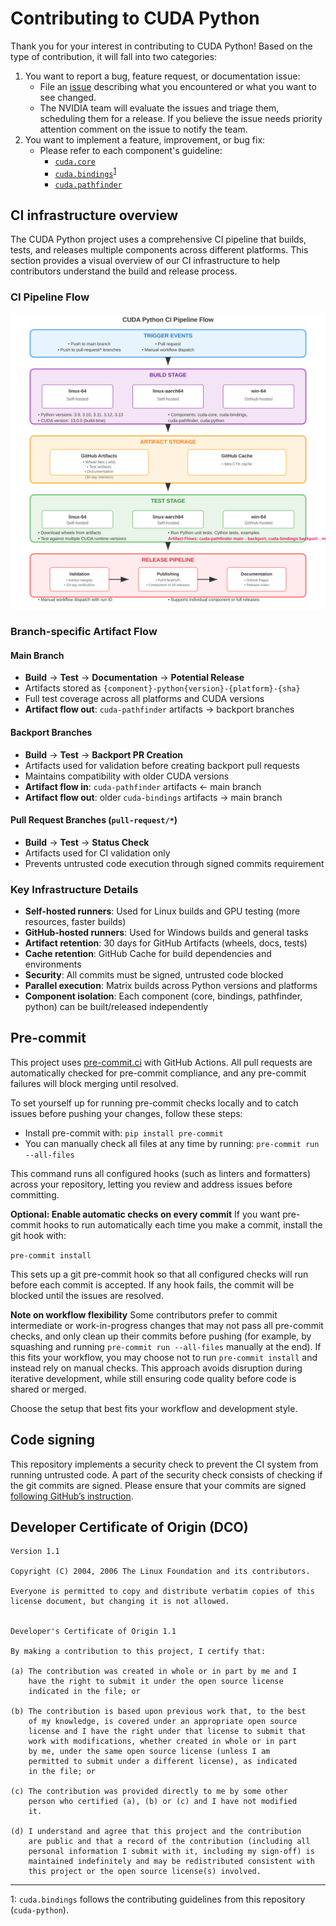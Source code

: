 # Contributing to CUDA Python

Thank you for your interest in contributing to CUDA Python! Based on the type of contribution, it will fall into two categories:

1. You want to report a bug, feature request, or documentation issue:
    - File an [issue](https://github.com/NVIDIA/cuda-python/issues/new/choose)
    describing what you encountered or what you want to see changed.
    - The NVIDIA team will evaluate the issues and triage them, scheduling
    them for a release. If you believe the issue needs priority attention
    comment on the issue to notify the team.
2. You want to implement a feature, improvement, or bug fix:
    - Please refer to each component's guideline:
       - [`cuda.core`](https://nvidia.github.io/cuda-python/cuda-core/latest/contribute.html)
       - [`cuda.bindings`](https://nvidia.github.io/cuda-python/cuda-bindings/latest/contribute.html)<sup>[1](#footnote1)</sup>
       - [`cuda.pathfinder`](https://nvidia.github.io/cuda-python/cuda-pathfinder/latest/contribute.html)


## CI infrastructure overview

The CUDA Python project uses a comprehensive CI pipeline that builds, tests, and releases multiple components across different platforms. This section provides a visual overview of our CI infrastructure to help contributors understand the build and release process.

### CI Pipeline Flow

![CUDA Python CI Pipeline Flow](ci/ci-pipeline.svg)

### Branch-specific Artifact Flow

#### Main Branch
- **Build** → **Test** → **Documentation** → **Potential Release**
- Artifacts stored as `{component}-python{version}-{platform}-{sha}`
- Full test coverage across all platforms and CUDA versions
- **Artifact flow out**: `cuda-pathfinder` artifacts → backport branches

#### Backport Branches  
- **Build** → **Test** → **Backport PR Creation**
- Artifacts used for validation before creating backport pull requests
- Maintains compatibility with older CUDA versions
- **Artifact flow in**: `cuda-pathfinder` artifacts ← main branch
- **Artifact flow out**: older `cuda-bindings` artifacts → main branch

#### Pull Request Branches (`pull-request/*`)
- **Build** → **Test** → **Status Check**
- Artifacts used for CI validation only
- Prevents untrusted code execution through signed commits requirement

### Key Infrastructure Details

- **Self-hosted runners**: Used for Linux builds and GPU testing (more resources, faster builds)
- **GitHub-hosted runners**: Used for Windows builds and general tasks
- **Artifact retention**: 30 days for GitHub Artifacts (wheels, docs, tests)
- **Cache retention**: GitHub Cache for build dependencies and environments
- **Security**: All commits must be signed, untrusted code blocked
- **Parallel execution**: Matrix builds across Python versions and platforms
- **Component isolation**: Each component (core, bindings, pathfinder, python) can be built/released independently


## Pre-commit
This project uses [pre-commit.ci](https://pre-commit.ci/) with GitHub Actions. All pull requests are automatically checked for pre-commit compliance, and any pre-commit failures will block merging until resolved.

To set yourself up for running pre-commit checks locally and to catch issues before pushing your changes, follow these steps:

* Install pre-commit with: `pip install pre-commit`
* You can manually check all files at any time by running: `pre-commit run --all-files`

This command runs all configured hooks (such as linters and formatters) across your repository, letting you review and address issues before committing.

**Optional: Enable automatic checks on every commit**
If you want pre-commit hooks to run automatically each time you make a commit, install the git hook with:

`pre-commit install`

This sets up a git pre-commit hook so that all configured checks will run before each commit is accepted. If any hook fails, the commit will be blocked until the issues are resolved.

**Note on workflow flexibility**
Some contributors prefer to commit intermediate or work-in-progress changes that may not pass all pre-commit checks, and only clean up their commits before pushing (for example, by squashing and running `pre-commit run --all-files` manually at the end). If this fits your workflow, you may choose not to run `pre-commit install` and instead rely on manual checks. This approach avoids disruption during iterative development, while still ensuring code quality before code is shared or merged.

Choose the setup that best fits your workflow and development style.


## Code signing

This repository implements a security check to prevent the CI system from running untrusted code. A part of the security check consists of checking if the git commits are signed. Please ensure that your commits are signed [following GitHub’s instruction](https://docs.github.com/en/authentication/managing-commit-signature-verification/about-commit-signature-verification).


## Developer Certificate of Origin (DCO)
```
Version 1.1

Copyright (C) 2004, 2006 The Linux Foundation and its contributors.

Everyone is permitted to copy and distribute verbatim copies of this
license document, but changing it is not allowed.


Developer's Certificate of Origin 1.1

By making a contribution to this project, I certify that:

(a) The contribution was created in whole or in part by me and I
    have the right to submit it under the open source license
    indicated in the file; or

(b) The contribution is based upon previous work that, to the best
    of my knowledge, is covered under an appropriate open source
    license and I have the right under that license to submit that
    work with modifications, whether created in whole or in part
    by me, under the same open source license (unless I am
    permitted to submit under a different license), as indicated
    in the file; or

(c) The contribution was provided directly to me by some other
    person who certified (a), (b) or (c) and I have not modified
    it.

(d) I understand and agree that this project and the contribution
    are public and that a record of the contribution (including all
    personal information I submit with it, including my sign-off) is
    maintained indefinitely and may be redistributed consistent with
    this project or the open source license(s) involved.
```

---

<a id="footnote1">1</a>: `cuda.bindings` follows the contributing guidelines from this repository (`cuda-python`).
